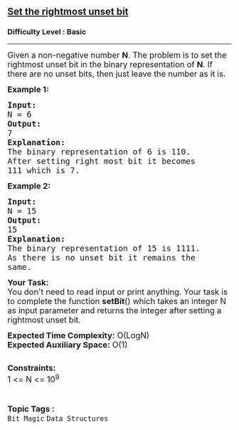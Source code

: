 <h2><a href="https://practice.geeksforgeeks.org/problems/set-the-rightmost-unset-bit4436/1?utm_source=geeksforgeeks&utm_medium=ml_article_practice_tab&utm_campaign=article_practice_tab">Set the rightmost unset bit</a></h2><h3>Difficulty Level : Basic</h3><hr><div class="problems_problem_content__Xm_eO"><p><span style="font-size:18px">Given a non-negative number <strong>N</strong>. The problem is to set the rightmost unset bit in the binary representation of <strong>N</strong>. If there are no unset bits, then just leave the number as it is.</span></p>

<p><strong><span style="font-size:18px">Example 1:</span></strong></p>

<pre><span style="font-size:18px"><strong>Input:</strong>
N = 6</span>
<span style="font-size:18px"><strong>Output:</strong>
7</span>
<span style="font-size:18px"><strong>Explanation:</strong>
The binary representation of 6 is 110.
After setting right most bit it becomes
111 which is 7.</span></pre>

<p><strong><span style="font-size:18px">Example 2:</span></strong></p>

<pre><span style="font-size:18px"><strong>Input:</strong>
N = 15</span>
<span style="font-size:18px"><strong>Output:</strong>
15</span>
<span style="font-size:18px"><strong>Explanation:</strong>
The binary representation of 15 is 1111.
As there is no unset bit it remains the
same.</span></pre>

<p><span style="font-size:18px"><strong>Your Task:&nbsp;</strong>&nbsp;<br>
You don't need to read input or print anything. Your task is to complete the function <strong>setBit</strong>()&nbsp;which takes an integer N as input parameter&nbsp;and returns the integer after setting a rightmost unset bit.</span></p>

<p><span style="font-size:18px"><strong>Expected Time Complexity:</strong>&nbsp;O(LogN)<br>
<strong>Expected Auxiliary Space:</strong>&nbsp;O(1)</span></p>

<p><br>
<span style="font-size:18px"><strong>Constraints:</strong><br>
1 &lt;= N &lt;= 10<sup>9</sup></span></p>
</div><br><p><span style=font-size:18px><strong>Topic Tags : </strong><br><code>Bit Magic</code>&nbsp;<code>Data Structures</code>&nbsp;